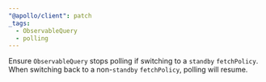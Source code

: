 ```yaml
---
"@apollo/client": patch
_tags:
  - ObservableQuery
  - polling
---
```


Ensure `ObservableQuery` stops polling if switching to a `standby` `fetchPolicy`. When switching back to a non-`standby` `fetchPolicy`, polling will resume.
